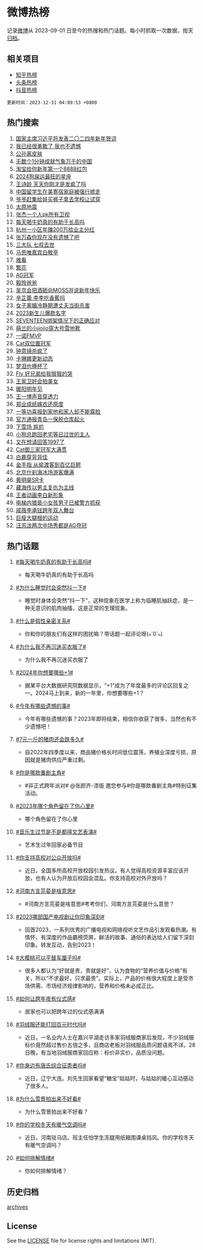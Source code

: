 # 微博热榜

记录[微博](https://www.weibo.com)从 2023-09-01 日至今的热搜和热门话题。每小时抓取一次数据，按天[归档](archives)。

## 相关项目

- [知乎热榜](https://github.com/hotarchive/zhihu)
- [头条热榜](https://github.com/hotarchive/toutiao)
- [抖音热榜](https://github.com/hotarchive/douyin)


`更新时间：2023-12-31 04:09:53 +0800`

## 热门搜索

1. [国家主席习近平将发表二〇二四年新年贺词](https://m.weibo.cn/search?containerid=100103type%3D1%26t%3D10%26q%3D%23%E5%9B%BD%E5%AE%B6%E4%B8%BB%E5%B8%AD%E4%B9%A0%E8%BF%91%E5%B9%B3%E5%B0%86%E5%8F%91%E8%A1%A8%E4%BA%8C%E3%80%87%E4%BA%8C%E5%9B%9B%E5%B9%B4%E6%96%B0%E5%B9%B4%E8%B4%BA%E8%AF%8D%23&stream_entry_id=51&isnewpage=1&extparam=seat%3D1%26c_type%3D51%26pos%3D0%26cate%3D10103%26stream_entry_id%3D51%26filter_type%3Drealtimehot%26q%3D%2523%25E5%259B%25BD%25E5%25AE%25B6%25E4%25B8%25BB%25E5%25B8%25AD%25E4%25B9%25A0%25E8%25BF%2591%25E5%25B9%25B3%25E5%25B0%2586%25E5%258F%2591%25E8%25A1%25A8%25E4%25BA%258C%25E3%2580%2587%25E4%25BA%258C%25E5%259B%259B%25E5%25B9%25B4%25E6%2596%25B0%25E5%25B9%25B4%25E8%25B4%25BA%25E8%25AF%258D%2523%26dgr%3D0%26display_time%3D1703966992%26pre_seqid%3D1703966992750016235139)
1. [我已经很勇敢了 我也不遗憾](https://m.weibo.cn/search?containerid=100103type%3D1%26t%3D10%26q%3D%E6%88%91%E5%B7%B2%E7%BB%8F%E5%BE%88%E5%8B%87%E6%95%A2%E4%BA%86+%E6%88%91%E4%B9%9F%E4%B8%8D%E9%81%97%E6%86%BE&stream_entry_id=31&isnewpage=1&extparam=seat%3D1%26q%3D%25E6%2588%2591%25E5%25B7%25B2%25E7%25BB%258F%25E5%25BE%2588%25E5%258B%2587%25E6%2595%25A2%25E4%25BA%2586%2520%25E6%2588%2591%25E4%25B9%259F%25E4%25B8%258D%25E9%2581%2597%25E6%2586%25BE%26pos%3D0%26realpos%3D1%26filter_type%3Drealtimehot%26lcate%3D5001%26flag%3D16%26stream_entry_id%3D31%26cate%3D5001%26c_type%3D31%26band_rank%3D1%26dgr%3D0%26display_time%3D1703966992%26pre_seqid%3D1703966992750016235139)
1. [公孙离皮肤](https://m.weibo.cn/search?containerid=100103type%3D1%26t%3D10%26q%3D%E5%85%AC%E5%AD%99%E7%A6%BB%E7%9A%AE%E8%82%A4&stream_entry_id=31&isnewpage=1&extparam=seat%3D1%26q%3D%25E5%2585%25AC%25E5%25AD%2599%25E7%25A6%25BB%25E7%259A%25AE%25E8%2582%25A4%26pos%3D1%26realpos%3D2%26filter_type%3Drealtimehot%26lcate%3D5001%26flag%3D16%26stream_entry_id%3D31%26cate%3D5001%26c_type%3D31%26band_rank%3D2%26dgr%3D0%26display_time%3D1703966992%26pre_seqid%3D1703966992750016235139)
1. [无数个1分钟成就气象万千的中国](https://m.weibo.cn/search?containerid=100103type%3D1%26t%3D10%26q%3D%23%E6%97%A0%E6%95%B0%E4%B8%AA1%E5%88%86%E9%92%9F%E6%88%90%E5%B0%B1%E6%B0%94%E8%B1%A1%E4%B8%87%E5%8D%83%E7%9A%84%E4%B8%AD%E5%9B%BD%23&stream_entry_id=31&isnewpage=1&extparam=seat%3D1%26q%3D%2523%25E6%2597%25A0%25E6%2595%25B0%25E4%25B8%25AA1%25E5%2588%2586%25E9%2592%259F%25E6%2588%2590%25E5%25B0%25B1%25E6%25B0%2594%25E8%25B1%25A1%25E4%25B8%2587%25E5%258D%2583%25E7%259A%2584%25E4%25B8%25AD%25E5%259B%25BD%2523%26pos%3D2%26realpos%3D3%26filter_type%3Drealtimehot%26lcate%3D5001%26flag%3D0%26stream_entry_id%3D31%26cate%3D5001%26c_type%3D31%26band_rank%3D3%26dgr%3D0%26display_time%3D1703966992%26pre_seqid%3D1703966992750016235139)
1. [淘宝给你新年第一个8888红包](https://m.weibo.cn/search?containerid=100103type%3D1%26t%3D10%26q%3D%23%E6%B7%98%E5%AE%9D%E7%BB%99%E4%BD%A0%E6%96%B0%E5%B9%B4%E7%AC%AC%E4%B8%80%E4%B8%AA8888%E7%BA%A2%E5%8C%85%23&stream_entry_id=31&isnewpage=1&extparam=seat%3D1%26adid%3D217834%26is_ad_pos%3D1%26filter_type%3Drealtimehot%26pos%3D3%26c_type%3D31%26lcate%3D5001%26topic_ad%3D1%26stream_entry_id%3D31%26cate%3D5001%26q%3D%2523%25E6%25B7%2598%25E5%25AE%259D%25E7%25BB%2599%25E4%25BD%25A0%25E6%2596%25B0%25E5%25B9%25B4%25E7%25AC%25AC%25E4%25B8%2580%25E4%25B8%25AA8888%25E7%25BA%25A2%25E5%258C%2585%2523%26band_rank%3D4%26dgr%3D0%26display_time%3D1703966992%26pre_seqid%3D1703966992750016235139)
1. [2024狗屎运最旺的星座](https://m.weibo.cn/search?containerid=100103type%3D1%26t%3D10%26q%3D%232024%E7%8B%97%E5%B1%8E%E8%BF%90%E6%9C%80%E6%97%BA%E7%9A%84%E6%98%9F%E5%BA%A7%23&stream_entry_id=31&isnewpage=1&extparam=seat%3D1%26q%3D%25232024%25E7%258B%2597%25E5%25B1%258E%25E8%25BF%2590%25E6%259C%2580%25E6%2597%25BA%25E7%259A%2584%25E6%2598%259F%25E5%25BA%25A7%2523%26pos%3D4%26realpos%3D4%26filter_type%3Drealtimehot%26lcate%3D5001%26flag%3D16%26stream_entry_id%3D31%26cate%3D5001%26c_type%3D31%26band_rank%3D4%26dgr%3D0%26display_time%3D1703966992%26pre_seqid%3D1703966992750016235139)
1. [王诗龄 天天你刚才是发疯了吗](https://m.weibo.cn/search?containerid=100103type%3D1%26t%3D10%26q%3D%E7%8E%8B%E8%AF%97%E9%BE%84+%E5%A4%A9%E5%A4%A9%E4%BD%A0%E5%88%9A%E6%89%8D%E6%98%AF%E5%8F%91%E7%96%AF%E4%BA%86%E5%90%97&stream_entry_id=31&isnewpage=1&extparam=seat%3D1%26q%3D%25E7%258E%258B%25E8%25AF%2597%25E9%25BE%2584%2520%25E5%25A4%25A9%25E5%25A4%25A9%25E4%25BD%25A0%25E5%2588%259A%25E6%2589%258D%25E6%2598%25AF%25E5%258F%2591%25E7%2596%25AF%25E4%25BA%2586%25E5%2590%2597%26pos%3D5%26realpos%3D5%26filter_type%3Drealtimehot%26lcate%3D5001%26flag%3D2%26stream_entry_id%3D31%26cate%3D5001%26c_type%3D31%26band_rank%3D5%26dgr%3D0%26display_time%3D1703966992%26pre_seqid%3D1703966992750016235139)
1. [中国留学生在美寄宿家庭被强行掳走](https://m.weibo.cn/search?containerid=100103type%3D1%26t%3D10%26q%3D%23%E4%B8%AD%E5%9B%BD%E7%95%99%E5%AD%A6%E7%94%9F%E5%9C%A8%E7%BE%8E%E5%AF%84%E5%AE%BF%E5%AE%B6%E5%BA%AD%E8%A2%AB%E5%BC%BA%E8%A1%8C%E6%8E%B3%E8%B5%B0%23&stream_entry_id=31&isnewpage=1&extparam=seat%3D1%26q%3D%2523%25E4%25B8%25AD%25E5%259B%25BD%25E7%2595%2599%25E5%25AD%25A6%25E7%2594%259F%25E5%259C%25A8%25E7%25BE%258E%25E5%25AF%2584%25E5%25AE%25BF%25E5%25AE%25B6%25E5%25BA%25AD%25E8%25A2%25AB%25E5%25BC%25BA%25E8%25A1%258C%25E6%258E%25B3%25E8%25B5%25B0%2523%26pos%3D6%26realpos%3D6%26filter_type%3Drealtimehot%26lcate%3D5001%26flag%3D2%26stream_entry_id%3D31%26cate%3D5001%26c_type%3D31%26band_rank%3D6%26dgr%3D0%26display_time%3D1703966992%26pre_seqid%3D1703966992750016235139)
1. [爷爷赶集给娃买裤子拿去学校让试穿](https://m.weibo.cn/search?containerid=100103type%3D1%26t%3D10%26q%3D%23%E7%88%B7%E7%88%B7%E8%B5%B6%E9%9B%86%E7%BB%99%E5%A8%83%E4%B9%B0%E8%A3%A4%E5%AD%90%E6%8B%BF%E5%8E%BB%E5%AD%A6%E6%A0%A1%E8%AE%A9%E8%AF%95%E7%A9%BF%23&stream_entry_id=31&isnewpage=1&extparam=seat%3D1%26q%3D%2523%25E7%2588%25B7%25E7%2588%25B7%25E8%25B5%25B6%25E9%259B%2586%25E7%25BB%2599%25E5%25A8%2583%25E4%25B9%25B0%25E8%25A3%25A4%25E5%25AD%2590%25E6%258B%25BF%25E5%258E%25BB%25E5%25AD%25A6%25E6%25A0%25A1%25E8%25AE%25A9%25E8%25AF%2595%25E7%25A9%25BF%2523%26pos%3D7%26realpos%3D7%26filter_type%3Drealtimehot%26lcate%3D5001%26flag%3D32768%26stream_entry_id%3D31%26cate%3D5001%26c_type%3D31%26band_rank%3D7%26dgr%3D0%26display_time%3D1703966992%26pre_seqid%3D1703966992750016235139)
1. [太原地震](https://m.weibo.cn/search?containerid=100103type%3D1%26t%3D10%26q%3D%E5%A4%AA%E5%8E%9F%E5%9C%B0%E9%9C%87&stream_entry_id=31&isnewpage=1&extparam=seat%3D1%26q%3D%25E5%25A4%25AA%25E5%258E%259F%25E5%259C%25B0%25E9%259C%2587%26pos%3D8%26realpos%3D8%26filter_type%3Drealtimehot%26lcate%3D5001%26flag%3D2%26stream_entry_id%3D31%26cate%3D5001%26c_type%3D31%26band_rank%3D8%26dgr%3D0%26display_time%3D1703966992%26pre_seqid%3D1703966992750016235139)
1. [张杰一个人pk所有卫视](https://m.weibo.cn/search?containerid=100103type%3D1%26t%3D10%26q%3D%23%E5%BC%A0%E6%9D%B0%E4%B8%80%E4%B8%AA%E4%BA%BApk%E6%89%80%E6%9C%89%E5%8D%AB%E8%A7%86%23&stream_entry_id=31&isnewpage=1&extparam=seat%3D1%26q%3D%2523%25E5%25BC%25A0%25E6%259D%25B0%25E4%25B8%2580%25E4%25B8%25AA%25E4%25BA%25BApk%25E6%2589%2580%25E6%259C%2589%25E5%258D%25AB%25E8%25A7%2586%2523%26pos%3D9%26realpos%3D9%26filter_type%3Drealtimehot%26lcate%3D5001%26flag%3D2%26stream_entry_id%3D31%26cate%3D5001%26c_type%3D31%26band_rank%3D9%26dgr%3D0%26display_time%3D1703966992%26pre_seqid%3D1703966992750016235139)
1. [每天喝牛奶真的有助于长高吗](https://m.weibo.cn/search?containerid=100103type%3D1%26t%3D10%26q%3D%23%E6%AF%8F%E5%A4%A9%E5%96%9D%E7%89%9B%E5%A5%B6%E7%9C%9F%E7%9A%84%E6%9C%89%E5%8A%A9%E4%BA%8E%E9%95%BF%E9%AB%98%E5%90%97%23&stream_entry_id=31&isnewpage=1&extparam=seat%3D1%26q%3D%2523%25E6%25AF%258F%25E5%25A4%25A9%25E5%2596%259D%25E7%2589%259B%25E5%25A5%25B6%25E7%259C%259F%25E7%259A%2584%25E6%259C%2589%25E5%258A%25A9%25E4%25BA%258E%25E9%2595%25BF%25E9%25AB%2598%25E5%2590%2597%2523%26pos%3D10%26realpos%3D10%26filter_type%3Drealtimehot%26lcate%3D5001%26flag%3D2%26stream_entry_id%3D31%26cate%3D5001%26c_type%3D31%26band_rank%3D10%26dgr%3D0%26display_time%3D1703966992%26pre_seqid%3D1703966992750016235139)
1. [杭州一小区年赚200万给业主分红](https://m.weibo.cn/search?containerid=100103type%3D1%26t%3D10%26q%3D%23%E6%9D%AD%E5%B7%9E%E4%B8%80%E5%B0%8F%E5%8C%BA%E5%B9%B4%E8%B5%9A200%E4%B8%87%E7%BB%99%E4%B8%9A%E4%B8%BB%E5%88%86%E7%BA%A2%23&stream_entry_id=31&isnewpage=1&extparam=seat%3D1%26q%3D%2523%25E6%259D%25AD%25E5%25B7%259E%25E4%25B8%2580%25E5%25B0%258F%25E5%258C%25BA%25E5%25B9%25B4%25E8%25B5%259A200%25E4%25B8%2587%25E7%25BB%2599%25E4%25B8%259A%25E4%25B8%25BB%25E5%2588%2586%25E7%25BA%25A2%2523%26pos%3D11%26realpos%3D11%26filter_type%3Drealtimehot%26lcate%3D5001%26flag%3D32768%26stream_entry_id%3D31%26cate%3D5001%26c_type%3D31%26band_rank%3D11%26dgr%3D0%26display_time%3D1703966992%26pre_seqid%3D1703966992750016235139)
1. [张万森你现在没有遗憾了吧](https://m.weibo.cn/search?containerid=100103type%3D1%26t%3D10%26q%3D%E5%BC%A0%E4%B8%87%E6%A3%AE%E4%BD%A0%E7%8E%B0%E5%9C%A8%E6%B2%A1%E6%9C%89%E9%81%97%E6%86%BE%E4%BA%86%E5%90%A7&stream_entry_id=31&isnewpage=1&extparam=seat%3D1%26q%3D%25E5%25BC%25A0%25E4%25B8%2587%25E6%25A3%25AE%25E4%25BD%25A0%25E7%258E%25B0%25E5%259C%25A8%25E6%25B2%25A1%25E6%259C%2589%25E9%2581%2597%25E6%2586%25BE%25E4%25BA%2586%25E5%2590%25A7%26pos%3D12%26realpos%3D12%26filter_type%3Drealtimehot%26lcate%3D5001%26flag%3D2%26stream_entry_id%3D31%26cate%3D5001%26c_type%3D31%26band_rank%3D12%26dgr%3D0%26display_time%3D1703966992%26pre_seqid%3D1703966992750016235139)
1. [三大队 七叔去世](https://m.weibo.cn/search?containerid=100103type%3D1%26t%3D10%26q%3D%E4%B8%89%E5%A4%A7%E9%98%9F+%E4%B8%83%E5%8F%94%E5%8E%BB%E4%B8%96&stream_entry_id=31&isnewpage=1&extparam=seat%3D1%26q%3D%25E4%25B8%2589%25E5%25A4%25A7%25E9%2598%259F%2520%25E4%25B8%2583%25E5%258F%2594%25E5%258E%25BB%25E4%25B8%2596%26pos%3D13%26realpos%3D13%26filter_type%3Drealtimehot%26lcate%3D5001%26flag%3D2%26stream_entry_id%3D31%26cate%3D5001%26c_type%3D31%26band_rank%3D13%26dgr%3D0%26display_time%3D1703966992%26pre_seqid%3D1703966992750016235139)
1. [马思唯嘉宾白敬亭](https://m.weibo.cn/search?containerid=100103type%3D1%26t%3D10%26q%3D%E9%A9%AC%E6%80%9D%E5%94%AF%E5%98%89%E5%AE%BE%E7%99%BD%E6%95%AC%E4%BA%AD&stream_entry_id=31&isnewpage=1&extparam=seat%3D1%26q%3D%25E9%25A9%25AC%25E6%2580%259D%25E5%2594%25AF%25E5%2598%2589%25E5%25AE%25BE%25E7%2599%25BD%25E6%2595%25AC%25E4%25BA%25AD%26pos%3D14%26realpos%3D14%26filter_type%3Drealtimehot%26lcate%3D5001%26flag%3D0%26stream_entry_id%3D31%26cate%3D5001%26c_type%3D31%26band_rank%3D14%26dgr%3D0%26display_time%3D1703966992%26pre_seqid%3D1703966992750016235139)
1. [难看](https://m.weibo.cn/search?containerid=100103type%3D1%26t%3D10%26q%3D%E9%9A%BE%E7%9C%8B&stream_entry_id=31&isnewpage=1&extparam=seat%3D1%26q%3D%25E9%259A%25BE%25E7%259C%258B%26pos%3D15%26realpos%3D15%26filter_type%3Drealtimehot%26lcate%3D5001%26flag%3D2%26stream_entry_id%3D31%26cate%3D5001%26c_type%3D31%26band_rank%3D15%26dgr%3D0%26display_time%3D1703966992%26pre_seqid%3D1703966992750016235139)
1. [繁花](https://m.weibo.cn/search?containerid=100103type%3D1%26t%3D10%26q%3D%E7%B9%81%E8%8A%B1&stream_entry_id=31&isnewpage=1&extparam=seat%3D1%26q%3D%25E7%25B9%2581%25E8%258A%25B1%26pos%3D16%26realpos%3D16%26filter_type%3Drealtimehot%26lcate%3D5001%26flag%3D0%26stream_entry_id%3D31%26cate%3D5001%26c_type%3D31%26band_rank%3D16%26dgr%3D0%26display_time%3D1703966992%26pre_seqid%3D1703966992750016235139)
1. [AG冠军](https://m.weibo.cn/search?containerid=100103type%3D1%26t%3D10%26q%3DAG%E5%86%A0%E5%86%9B&stream_entry_id=31&isnewpage=1&extparam=seat%3D1%26q%3DAG%25E5%2586%25A0%25E5%2586%259B%26pos%3D17%26realpos%3D17%26filter_type%3Drealtimehot%26lcate%3D5001%26flag%3D0%26stream_entry_id%3D31%26cate%3D5001%26c_type%3D31%26band_rank%3D17%26dgr%3D0%26display_time%3D1703966992%26pre_seqid%3D1703966992750016235139)
1. [毅玲爸爸](https://m.weibo.cn/search?containerid=100103type%3D1%26t%3D10%26q%3D%23%E6%AF%85%E7%8E%B2%E7%88%B8%E7%88%B8%23&stream_entry_id=31&isnewpage=1&extparam=seat%3D1%26q%3D%2523%25E6%25AF%2585%25E7%258E%25B2%25E7%2588%25B8%25E7%2588%25B8%2523%26pos%3D18%26realpos%3D18%26filter_type%3Drealtimehot%26lcate%3D5001%26flag%3D1%26stream_entry_id%3D31%26cate%3D5001%26c_type%3D31%26band_rank%3D18%26dgr%3D0%26display_time%3D1703966992%26pre_seqid%3D1703966992750016235139)
1. [吴京会把酒砸向MOSS并说新年快乐](https://m.weibo.cn/search?containerid=100103type%3D1%26t%3D10%26q%3D%E5%90%B4%E4%BA%AC%E4%BC%9A%E6%8A%8A%E9%85%92%E7%A0%B8%E5%90%91MOSS%E5%B9%B6%E8%AF%B4%E6%96%B0%E5%B9%B4%E5%BF%AB%E4%B9%90&stream_entry_id=31&isnewpage=1&extparam=seat%3D1%26q%3D%25E5%2590%25B4%25E4%25BA%25AC%25E4%25BC%259A%25E6%258A%258A%25E9%2585%2592%25E7%25A0%25B8%25E5%2590%2591MOSS%25E5%25B9%25B6%25E8%25AF%25B4%25E6%2596%25B0%25E5%25B9%25B4%25E5%25BF%25AB%25E4%25B9%2590%26pos%3D19%26realpos%3D19%26filter_type%3Drealtimehot%26lcate%3D5001%26flag%3D2%26stream_entry_id%3D31%26cate%3D5001%26c_type%3D31%26band_rank%3D19%26dgr%3D0%26display_time%3D1703966992%26pre_seqid%3D1703966992750016235139)
1. [辛芷蕾 李李吃香蕉吗](https://m.weibo.cn/search?containerid=100103type%3D1%26t%3D10%26q%3D%E8%BE%9B%E8%8A%B7%E8%95%BE+%E6%9D%8E%E6%9D%8E%E5%90%83%E9%A6%99%E8%95%89%E5%90%97&stream_entry_id=31&isnewpage=1&extparam=seat%3D1%26q%3D%25E8%25BE%259B%25E8%258A%25B7%25E8%2595%25BE%2520%25E6%259D%258E%25E6%259D%258E%25E5%2590%2583%25E9%25A6%2599%25E8%2595%2589%25E5%2590%2597%26pos%3D20%26realpos%3D20%26filter_type%3Drealtimehot%26lcate%3D5001%26flag%3D2%26stream_entry_id%3D31%26cate%3D5001%26c_type%3D31%26band_rank%3D20%26dgr%3D0%26display_time%3D1703966992%26pre_seqid%3D1703966992750016235139)
1. [女子离婚冷静期遭丈夫当街杀害](https://m.weibo.cn/search?containerid=100103type%3D1%26t%3D10%26q%3D%23%E5%A5%B3%E5%AD%90%E7%A6%BB%E5%A9%9A%E5%86%B7%E9%9D%99%E6%9C%9F%E9%81%AD%E4%B8%88%E5%A4%AB%E5%BD%93%E8%A1%97%E6%9D%80%E5%AE%B3%23&stream_entry_id=31&isnewpage=1&extparam=seat%3D1%26q%3D%2523%25E5%25A5%25B3%25E5%25AD%2590%25E7%25A6%25BB%25E5%25A9%259A%25E5%2586%25B7%25E9%259D%2599%25E6%259C%259F%25E9%2581%25AD%25E4%25B8%2588%25E5%25A4%25AB%25E5%25BD%2593%25E8%25A1%2597%25E6%259D%2580%25E5%25AE%25B3%2523%26pos%3D21%26realpos%3D21%26filter_type%3Drealtimehot%26lcate%3D5001%26flag%3D0%26stream_entry_id%3D31%26cate%3D5001%26c_type%3D31%26band_rank%3D21%26dgr%3D0%26display_time%3D1703966992%26pre_seqid%3D1703966992750016235139)
1. [2023新生儿爆款名字](https://m.weibo.cn/search?containerid=100103type%3D1%26t%3D10%26q%3D%232023%E6%96%B0%E7%94%9F%E5%84%BF%E7%88%86%E6%AC%BE%E5%90%8D%E5%AD%97%23&stream_entry_id=31&isnewpage=1&extparam=seat%3D1%26q%3D%25232023%25E6%2596%25B0%25E7%2594%259F%25E5%2584%25BF%25E7%2588%2586%25E6%25AC%25BE%25E5%2590%258D%25E5%25AD%2597%2523%26pos%3D22%26realpos%3D22%26filter_type%3Drealtimehot%26lcate%3D5001%26flag%3D0%26stream_entry_id%3D31%26cate%3D5001%26c_type%3D31%26band_rank%3D22%26dgr%3D0%26display_time%3D1703966992%26pre_seqid%3D1703966992750016235139)
1. [SEVENTEEN绑架情况下的正确应对](https://m.weibo.cn/search?containerid=100103type%3D1%26t%3D10%26q%3DSEVENTEEN%E7%BB%91%E6%9E%B6%E6%83%85%E5%86%B5%E4%B8%8B%E7%9A%84%E6%AD%A3%E7%A1%AE%E5%BA%94%E5%AF%B9&stream_entry_id=31&isnewpage=1&extparam=seat%3D1%26q%3DSEVENTEEN%25E7%25BB%2591%25E6%259E%25B6%25E6%2583%2585%25E5%2586%25B5%25E4%25B8%258B%25E7%259A%2584%25E6%25AD%25A3%25E7%25A1%25AE%25E5%25BA%2594%25E5%25AF%25B9%26pos%3D23%26realpos%3D23%26filter_type%3Drealtimehot%26lcate%3D5001%26flag%3D1%26stream_entry_id%3D31%26cate%3D5001%26c_type%3D31%26band_rank%3D23%26dgr%3D0%26display_time%3D1703966992%26pre_seqid%3D1703966992750016235139)
1. [萌兰的小jiojio穿大号雪地靴](https://m.weibo.cn/search?containerid=100103type%3D1%26t%3D10%26q%3D%23%E8%90%8C%E5%85%B0%E7%9A%84%E5%B0%8Fjiojio%E7%A9%BF%E5%A4%A7%E5%8F%B7%E9%9B%AA%E5%9C%B0%E9%9D%B4%23&stream_entry_id=31&isnewpage=1&extparam=seat%3D1%26q%3D%2523%25E8%2590%258C%25E5%2585%25B0%25E7%259A%2584%25E5%25B0%258Fjiojio%25E7%25A9%25BF%25E5%25A4%25A7%25E5%258F%25B7%25E9%259B%25AA%25E5%259C%25B0%25E9%259D%25B4%2523%26pos%3D24%26realpos%3D24%26filter_type%3Drealtimehot%26lcate%3D5001%26flag%3D32768%26stream_entry_id%3D31%26cate%3D5001%26c_type%3D31%26band_rank%3D24%26dgr%3D0%26display_time%3D1703966992%26pre_seqid%3D1703966992750016235139)
1. [一诺FMVP](https://m.weibo.cn/search?containerid=100103type%3D1%26t%3D10%26q%3D%E4%B8%80%E8%AF%BAFMVP&stream_entry_id=31&isnewpage=1&extparam=seat%3D1%26q%3D%25E4%25B8%2580%25E8%25AF%25BAFMVP%26pos%3D25%26realpos%3D25%26filter_type%3Drealtimehot%26lcate%3D5001%26flag%3D0%26stream_entry_id%3D31%26cate%3D5001%26c_type%3D31%26band_rank%3D25%26dgr%3D0%26display_time%3D1703966992%26pre_seqid%3D1703966992750016235139)
1. [Cat双位置冠军](https://m.weibo.cn/search?containerid=100103type%3D1%26t%3D10%26q%3D%23Cat%E5%8F%8C%E4%BD%8D%E7%BD%AE%E5%86%A0%E5%86%9B%23&stream_entry_id=31&isnewpage=1&extparam=seat%3D1%26q%3D%2523Cat%25E5%258F%258C%25E4%25BD%258D%25E7%25BD%25AE%25E5%2586%25A0%25E5%2586%259B%2523%26pos%3D26%26realpos%3D26%26filter_type%3Drealtimehot%26lcate%3D5001%26flag%3D0%26stream_entry_id%3D31%26cate%3D5001%26c_type%3D31%26band_rank%3D26%26dgr%3D0%26display_time%3D1703966992%26pre_seqid%3D1703966992750016235139)
1. [钟意镜杀疯了](https://m.weibo.cn/search?containerid=100103type%3D1%26t%3D10%26q%3D%23%E9%92%9F%E6%84%8F%E9%95%9C%E6%9D%80%E7%96%AF%E4%BA%86%23&stream_entry_id=31&isnewpage=1&extparam=seat%3D1%26q%3D%2523%25E9%2592%259F%25E6%2584%258F%25E9%2595%259C%25E6%259D%2580%25E7%2596%25AF%25E4%25BA%2586%2523%26pos%3D27%26realpos%3D27%26filter_type%3Drealtimehot%26lcate%3D5001%26flag%3D0%26stream_entry_id%3D31%26cate%3D5001%26c_type%3D31%26band_rank%3D27%26dgr%3D0%26display_time%3D1703966992%26pre_seqid%3D1703966992750016235139)
1. [卡琳娜更新动态](https://m.weibo.cn/search?containerid=100103type%3D1%26t%3D10%26q%3D%23%E5%8D%A1%E7%90%B3%E5%A8%9C%E6%9B%B4%E6%96%B0%E5%8A%A8%E6%80%81%23&stream_entry_id=31&isnewpage=1&extparam=seat%3D1%26q%3D%2523%25E5%258D%25A1%25E7%2590%25B3%25E5%25A8%259C%25E6%259B%25B4%25E6%2596%25B0%25E5%258A%25A8%25E6%2580%2581%2523%26pos%3D28%26realpos%3D28%26filter_type%3Drealtimehot%26lcate%3D5001%26flag%3D0%26stream_entry_id%3D31%26cate%3D5001%26c_type%3D31%26band_rank%3D28%26dgr%3D0%26display_time%3D1703966992%26pre_seqid%3D1703966992750016235139)
1. [梦泪也捧杯了](https://m.weibo.cn/search?containerid=100103type%3D1%26t%3D10%26q%3D%23%E6%A2%A6%E6%B3%AA%E4%B9%9F%E6%8D%A7%E6%9D%AF%E4%BA%86%23&stream_entry_id=31&isnewpage=1&extparam=seat%3D1%26q%3D%2523%25E6%25A2%25A6%25E6%25B3%25AA%25E4%25B9%259F%25E6%258D%25A7%25E6%259D%25AF%25E4%25BA%2586%2523%26pos%3D29%26realpos%3D29%26filter_type%3Drealtimehot%26lcate%3D5001%26flag%3D0%26stream_entry_id%3D31%26cate%3D5001%26c_type%3D31%26band_rank%3D29%26dgr%3D0%26display_time%3D1703966992%26pre_seqid%3D1703966992750016235139)
1. [Fly 好兄弟给我狠狠的哭](https://m.weibo.cn/search?containerid=100103type%3D1%26t%3D10%26q%3DFly+%E5%A5%BD%E5%85%84%E5%BC%9F%E7%BB%99%E6%88%91%E7%8B%A0%E7%8B%A0%E7%9A%84%E5%93%AD&stream_entry_id=31&isnewpage=1&extparam=seat%3D1%26q%3DFly%2520%25E5%25A5%25BD%25E5%2585%2584%25E5%25BC%259F%25E7%25BB%2599%25E6%2588%2591%25E7%258B%25A0%25E7%258B%25A0%25E7%259A%2584%25E5%2593%25AD%26pos%3D30%26realpos%3D30%26filter_type%3Drealtimehot%26lcate%3D5001%26flag%3D0%26stream_entry_id%3D31%26cate%3D5001%26c_type%3D31%26band_rank%3D30%26dgr%3D0%26display_time%3D1703966992%26pre_seqid%3D1703966992750016235139)
1. [王家卫好会拍美女](https://m.weibo.cn/search?containerid=100103type%3D1%26t%3D10%26q%3D%E7%8E%8B%E5%AE%B6%E5%8D%AB%E5%A5%BD%E4%BC%9A%E6%8B%8D%E7%BE%8E%E5%A5%B3&stream_entry_id=31&isnewpage=1&extparam=seat%3D1%26q%3D%25E7%258E%258B%25E5%25AE%25B6%25E5%258D%25AB%25E5%25A5%25BD%25E4%25BC%259A%25E6%258B%258D%25E7%25BE%258E%25E5%25A5%25B3%26pos%3D31%26realpos%3D31%26filter_type%3Drealtimehot%26lcate%3D5001%26flag%3D1%26stream_entry_id%3D31%26cate%3D5001%26c_type%3D31%26band_rank%3D31%26dgr%3D0%26display_time%3D1703966992%26pre_seqid%3D1703966992750016235139)
1. [暖阳明年见](https://m.weibo.cn/search?containerid=100103type%3D1%26t%3D10%26q%3D%E6%9A%96%E9%98%B3%E6%98%8E%E5%B9%B4%E8%A7%81&stream_entry_id=31&isnewpage=1&extparam=seat%3D1%26q%3D%25E6%259A%2596%25E9%2598%25B3%25E6%2598%258E%25E5%25B9%25B4%25E8%25A7%2581%26pos%3D32%26realpos%3D32%26filter_type%3Drealtimehot%26lcate%3D5001%26flag%3D0%26stream_entry_id%3D31%26cate%3D5001%26c_type%3D31%26band_rank%3D32%26dgr%3D0%26display_time%3D1703966992%26pre_seqid%3D1703966992750016235139)
1. [王一博声音穿透力](https://m.weibo.cn/search?containerid=100103type%3D1%26t%3D10%26q%3D%23%E7%8E%8B%E4%B8%80%E5%8D%9A%E5%A3%B0%E9%9F%B3%E7%A9%BF%E9%80%8F%E5%8A%9B%23&stream_entry_id=31&isnewpage=1&extparam=seat%3D1%26q%3D%2523%25E7%258E%258B%25E4%25B8%2580%25E5%258D%259A%25E5%25A3%25B0%25E9%259F%25B3%25E7%25A9%25BF%25E9%2580%258F%25E5%258A%259B%2523%26pos%3D33%26realpos%3D33%26filter_type%3Drealtimehot%26lcate%3D5001%26flag%3D0%26stream_entry_id%3D31%26cate%3D5001%26c_type%3D31%26band_rank%3D33%26dgr%3D0%26display_time%3D1703966992%26pre_seqid%3D1703966992750016235139)
1. [郑业成纸嫁衣还原度](https://m.weibo.cn/search?containerid=100103type%3D1%26t%3D10%26q%3D%23%E9%83%91%E4%B8%9A%E6%88%90%E7%BA%B8%E5%AB%81%E8%A1%A3%E8%BF%98%E5%8E%9F%E5%BA%A6%23&stream_entry_id=31&isnewpage=1&extparam=seat%3D1%26q%3D%2523%25E9%2583%2591%25E4%25B8%259A%25E6%2588%2590%25E7%25BA%25B8%25E5%25AB%2581%25E8%25A1%25A3%25E8%25BF%2598%25E5%258E%259F%25E5%25BA%25A6%2523%26pos%3D34%26realpos%3D34%26filter_type%3Drealtimehot%26lcate%3D5001%26flag%3D0%26stream_entry_id%3D31%26cate%3D5001%26c_type%3D31%26band_rank%3D34%26dgr%3D0%26display_time%3D1703966992%26pre_seqid%3D1703966992750016235139)
1. [一等功喜报到家他和家人却不能露脸](https://m.weibo.cn/search?containerid=100103type%3D1%26t%3D10%26q%3D%23%E4%B8%80%E7%AD%89%E5%8A%9F%E5%96%9C%E6%8A%A5%E5%88%B0%E5%AE%B6%E4%BB%96%E5%92%8C%E5%AE%B6%E4%BA%BA%E5%8D%B4%E4%B8%8D%E8%83%BD%E9%9C%B2%E8%84%B8%23&stream_entry_id=31&isnewpage=1&extparam=seat%3D1%26q%3D%2523%25E4%25B8%2580%25E7%25AD%2589%25E5%258A%259F%25E5%2596%259C%25E6%258A%25A5%25E5%2588%25B0%25E5%25AE%25B6%25E4%25BB%2596%25E5%2592%258C%25E5%25AE%25B6%25E4%25BA%25BA%25E5%258D%25B4%25E4%25B8%258D%25E8%2583%25BD%25E9%259C%25B2%25E8%2584%25B8%2523%26pos%3D35%26realpos%3D35%26filter_type%3Drealtimehot%26lcate%3D5001%26flag%3D32768%26stream_entry_id%3D31%26cate%3D5001%26c_type%3D31%26band_rank%3D35%26dgr%3D0%26display_time%3D1703966992%26pre_seqid%3D1703966992750016235139)
1. [官方通报青岛一保税仓库起火](https://m.weibo.cn/search?containerid=100103type%3D1%26t%3D10%26q%3D%23%E5%AE%98%E6%96%B9%E9%80%9A%E6%8A%A5%E9%9D%92%E5%B2%9B%E4%B8%80%E4%BF%9D%E7%A8%8E%E4%BB%93%E5%BA%93%E8%B5%B7%E7%81%AB%23&stream_entry_id=31&isnewpage=1&extparam=seat%3D1%26q%3D%2523%25E5%25AE%2598%25E6%2596%25B9%25E9%2580%259A%25E6%258A%25A5%25E9%259D%2592%25E5%25B2%259B%25E4%25B8%2580%25E4%25BF%259D%25E7%25A8%258E%25E4%25BB%2593%25E5%25BA%2593%25E8%25B5%25B7%25E7%2581%25AB%2523%26pos%3D36%26realpos%3D36%26filter_type%3Drealtimehot%26lcate%3D5001%26flag%3D0%26stream_entry_id%3D31%26cate%3D5001%26c_type%3D31%26band_rank%3D36%26dgr%3D0%26display_time%3D1703966992%26pre_seqid%3D1703966992750016235139)
1. [下雪场 尴尬](https://m.weibo.cn/search?containerid=100103type%3D1%26t%3D10%26q%3D%E4%B8%8B%E9%9B%AA%E5%9C%BA+%E5%B0%B4%E5%B0%AC&stream_entry_id=31&isnewpage=1&extparam=seat%3D1%26q%3D%25E4%25B8%258B%25E9%259B%25AA%25E5%259C%25BA%2520%25E5%25B0%25B4%25E5%25B0%25AC%26pos%3D37%26realpos%3D37%26filter_type%3Drealtimehot%26lcate%3D5001%26flag%3D0%26stream_entry_id%3D31%26cate%3D5001%26c_type%3D31%26band_rank%3D37%26dgr%3D0%26display_time%3D1703966992%26pre_seqid%3D1703966992750016235139)
1. [小狗总跑回老宅等已过世的主人](https://m.weibo.cn/search?containerid=100103type%3D1%26t%3D10%26q%3D%23%E5%B0%8F%E7%8B%97%E6%80%BB%E8%B7%91%E5%9B%9E%E8%80%81%E5%AE%85%E7%AD%89%E5%B7%B2%E8%BF%87%E4%B8%96%E7%9A%84%E4%B8%BB%E4%BA%BA%23&stream_entry_id=31&isnewpage=1&extparam=seat%3D1%26q%3D%2523%25E5%25B0%258F%25E7%258B%2597%25E6%2580%25BB%25E8%25B7%2591%25E5%259B%259E%25E8%2580%2581%25E5%25AE%2585%25E7%25AD%2589%25E5%25B7%25B2%25E8%25BF%2587%25E4%25B8%2596%25E7%259A%2584%25E4%25B8%25BB%25E4%25BA%25BA%2523%26pos%3D38%26realpos%3D38%26filter_type%3Drealtimehot%26lcate%3D5001%26flag%3D32768%26stream_entry_id%3D31%26cate%3D5001%26c_type%3D31%26band_rank%3D38%26dgr%3D0%26display_time%3D1703966992%26pre_seqid%3D1703966992750016235139)
1. [又在想请回答1997了](https://m.weibo.cn/search?containerid=100103type%3D1%26t%3D10%26q%3D%23%E5%8F%88%E5%9C%A8%E6%83%B3%E8%AF%B7%E5%9B%9E%E7%AD%941997%E4%BA%86%23&stream_entry_id=31&isnewpage=1&extparam=seat%3D1%26q%3D%2523%25E5%258F%2588%25E5%259C%25A8%25E6%2583%25B3%25E8%25AF%25B7%25E5%259B%259E%25E7%25AD%25941997%25E4%25BA%2586%2523%26pos%3D39%26realpos%3D39%26filter_type%3Drealtimehot%26lcate%3D5001%26flag%3D0%26stream_entry_id%3D31%26cate%3D5001%26c_type%3D31%26band_rank%3D39%26dgr%3D0%26display_time%3D1703966992%26pre_seqid%3D1703966992750016235139)
1. [Cat御三家冠军大满贯](https://m.weibo.cn/search?containerid=100103type%3D1%26t%3D10%26q%3D%23Cat%E5%BE%A1%E4%B8%89%E5%AE%B6%E5%86%A0%E5%86%9B%E5%A4%A7%E6%BB%A1%E8%B4%AF%23&stream_entry_id=31&isnewpage=1&extparam=seat%3D1%26q%3D%2523Cat%25E5%25BE%25A1%25E4%25B8%2589%25E5%25AE%25B6%25E5%2586%25A0%25E5%2586%259B%25E5%25A4%25A7%25E6%25BB%25A1%25E8%25B4%25AF%2523%26pos%3D40%26realpos%3D40%26filter_type%3Drealtimehot%26lcate%3D5001%26flag%3D0%26stream_entry_id%3D31%26cate%3D5001%26c_type%3D31%26band_rank%3D40%26dgr%3D0%26display_time%3D1703966992%26pre_seqid%3D1703966992750016235139)
1. [白鹿穿背背佳](https://m.weibo.cn/search?containerid=100103type%3D1%26t%3D10%26q%3D%23%E7%99%BD%E9%B9%BF%E7%A9%BF%E8%83%8C%E8%83%8C%E4%BD%B3%23&stream_entry_id=31&isnewpage=1&extparam=seat%3D1%26q%3D%2523%25E7%2599%25BD%25E9%25B9%25BF%25E7%25A9%25BF%25E8%2583%258C%25E8%2583%258C%25E4%25BD%25B3%2523%26pos%3D41%26realpos%3D41%26filter_type%3Drealtimehot%26lcate%3D5001%26flag%3D0%26stream_entry_id%3D31%26cate%3D5001%26c_type%3D31%26band_rank%3D41%26dgr%3D0%26display_time%3D1703966992%26pre_seqid%3D1703966992750016235139)
1. [金手指 从偷渡客到百亿巨鳄](https://m.weibo.cn/search?containerid=100103type%3D1%26t%3D10%26q%3D%E9%87%91%E6%89%8B%E6%8C%87+%E4%BB%8E%E5%81%B7%E6%B8%A1%E5%AE%A2%E5%88%B0%E7%99%BE%E4%BA%BF%E5%B7%A8%E9%B3%84&stream_entry_id=31&isnewpage=1&extparam=seat%3D1%26q%3D%25E9%2587%2591%25E6%2589%258B%25E6%258C%2587%2520%25E4%25BB%258E%25E5%2581%25B7%25E6%25B8%25A1%25E5%25AE%25A2%25E5%2588%25B0%25E7%2599%25BE%25E4%25BA%25BF%25E5%25B7%25A8%25E9%25B3%2584%26pos%3D42%26realpos%3D42%26filter_type%3Drealtimehot%26lcate%3D5001%26flag%3D0%26stream_entry_id%3D31%26cate%3D5001%26c_type%3D31%26band_rank%3D42%26dgr%3D0%26display_time%3D1703966992%26pre_seqid%3D1703966992750016235139)
1. [北京什刹海冰场游客爆满](https://m.weibo.cn/search?containerid=100103type%3D1%26t%3D10%26q%3D%23%E5%8C%97%E4%BA%AC%E4%BB%80%E5%88%B9%E6%B5%B7%E5%86%B0%E5%9C%BA%E6%B8%B8%E5%AE%A2%E7%88%86%E6%BB%A1%23&stream_entry_id=31&isnewpage=1&extparam=seat%3D1%26q%3D%2523%25E5%258C%2597%25E4%25BA%25AC%25E4%25BB%2580%25E5%2588%25B9%25E6%25B5%25B7%25E5%2586%25B0%25E5%259C%25BA%25E6%25B8%25B8%25E5%25AE%25A2%25E7%2588%2586%25E6%25BB%25A1%2523%26pos%3D43%26realpos%3D43%26filter_type%3Drealtimehot%26lcate%3D5001%26flag%3D32768%26stream_entry_id%3D31%26cate%3D5001%26c_type%3D31%26band_rank%3D43%26dgr%3D0%26display_time%3D1703966992%26pre_seqid%3D1703966992750016235139)
1. [黄明昊SR卡](https://m.weibo.cn/search?containerid=100103type%3D1%26t%3D10%26q%3D%E9%BB%84%E6%98%8E%E6%98%8ASR%E5%8D%A1&stream_entry_id=31&isnewpage=1&extparam=seat%3D1%26q%3D%25E9%25BB%2584%25E6%2598%258E%25E6%2598%258ASR%25E5%258D%25A1%26pos%3D44%26realpos%3D44%26filter_type%3Drealtimehot%26lcate%3D5001%26flag%3D0%26stream_entry_id%3D31%26cate%3D5001%26c_type%3D31%26band_rank%3D44%26dgr%3D0%26display_time%3D1703966992%26pre_seqid%3D1703966992750016235139)
1. [藏海传以男主复仇为主线](https://m.weibo.cn/search?containerid=100103type%3D1%26t%3D10%26q%3D%E8%97%8F%E6%B5%B7%E4%BC%A0%E4%BB%A5%E7%94%B7%E4%B8%BB%E5%A4%8D%E4%BB%87%E4%B8%BA%E4%B8%BB%E7%BA%BF&stream_entry_id=31&isnewpage=1&extparam=seat%3D1%26q%3D%25E8%2597%258F%25E6%25B5%25B7%25E4%25BC%25A0%25E4%25BB%25A5%25E7%2594%25B7%25E4%25B8%25BB%25E5%25A4%258D%25E4%25BB%2587%25E4%25B8%25BA%25E4%25B8%25BB%25E7%25BA%25BF%26pos%3D45%26realpos%3D45%26filter_type%3Drealtimehot%26lcate%3D5001%26flag%3D0%26stream_entry_id%3D31%26cate%3D5001%26c_type%3D31%26band_rank%3D45%26dgr%3D0%26display_time%3D1703966992%26pre_seqid%3D1703966992750016235139)
1. [王者动画李白新形象](https://m.weibo.cn/search?containerid=100103type%3D1%26t%3D10%26q%3D%23%E7%8E%8B%E8%80%85%E5%8A%A8%E7%94%BB%E6%9D%8E%E7%99%BD%E6%96%B0%E5%BD%A2%E8%B1%A1%23&stream_entry_id=31&isnewpage=1&extparam=seat%3D1%26q%3D%2523%25E7%258E%258B%25E8%2580%2585%25E5%258A%25A8%25E7%2594%25BB%25E6%259D%258E%25E7%2599%25BD%25E6%2596%25B0%25E5%25BD%25A2%25E8%25B1%25A1%2523%26pos%3D46%26realpos%3D46%26filter_type%3Drealtimehot%26lcate%3D5001%26flag%3D0%26stream_entry_id%3D31%26cate%3D5001%26c_type%3D31%26band_rank%3D46%26dgr%3D0%26display_time%3D1703966992%26pre_seqid%3D1703966992750016235139)
1. [电梯内猥亵小女孩男子已被警方抓获](https://m.weibo.cn/search?containerid=100103type%3D1%26t%3D10%26q%3D%23%E7%94%B5%E6%A2%AF%E5%86%85%E7%8C%A5%E4%BA%B5%E5%B0%8F%E5%A5%B3%E5%AD%A9%E7%94%B7%E5%AD%90%E5%B7%B2%E8%A2%AB%E8%AD%A6%E6%96%B9%E6%8A%93%E8%8E%B7%23&stream_entry_id=31&isnewpage=1&extparam=seat%3D1%26q%3D%2523%25E7%2594%25B5%25E6%25A2%25AF%25E5%2586%2585%25E7%258C%25A5%25E4%25BA%25B5%25E5%25B0%258F%25E5%25A5%25B3%25E5%25AD%25A9%25E7%2594%25B7%25E5%25AD%2590%25E5%25B7%25B2%25E8%25A2%25AB%25E8%25AD%25A6%25E6%2596%25B9%25E6%258A%2593%25E8%258E%25B7%2523%26pos%3D47%26realpos%3D47%26filter_type%3Drealtimehot%26lcate%3D5001%26flag%3D0%26stream_entry_id%3D31%26cate%3D5001%26c_type%3D31%26band_rank%3D47%26dgr%3D0%26display_time%3D1703966992%26pre_seqid%3D1703966992750016235139)
1. [戚薇李承铉跨年双人舞台](https://m.weibo.cn/search?containerid=100103type%3D1%26t%3D10%26q%3D%E6%88%9A%E8%96%87%E6%9D%8E%E6%89%BF%E9%93%89%E8%B7%A8%E5%B9%B4%E5%8F%8C%E4%BA%BA%E8%88%9E%E5%8F%B0&stream_entry_id=31&isnewpage=1&extparam=seat%3D1%26q%3D%25E6%2588%259A%25E8%2596%2587%25E6%259D%258E%25E6%2589%25BF%25E9%2593%2589%25E8%25B7%25A8%25E5%25B9%25B4%25E5%258F%258C%25E4%25BA%25BA%25E8%2588%259E%25E5%258F%25B0%26pos%3D48%26realpos%3D48%26filter_type%3Drealtimehot%26lcate%3D5001%26flag%3D0%26stream_entry_id%3D31%26cate%3D5001%26c_type%3D31%26band_rank%3D48%26dgr%3D0%26display_time%3D1703966992%26pre_seqid%3D1703966992750016235139)
1. [巨瘦大腿根的运动](https://m.weibo.cn/search?containerid=100103type%3D1%26t%3D10%26q%3D%E5%B7%A8%E7%98%A6%E5%A4%A7%E8%85%BF%E6%A0%B9%E7%9A%84%E8%BF%90%E5%8A%A8&stream_entry_id=31&isnewpage=1&extparam=seat%3D1%26q%3D%25E5%25B7%25A8%25E7%2598%25A6%25E5%25A4%25A7%25E8%2585%25BF%25E6%25A0%25B9%25E7%259A%2584%25E8%25BF%2590%25E5%258A%25A8%26pos%3D49%26realpos%3D49%26filter_type%3Drealtimehot%26lcate%3D5001%26flag%3D0%26stream_entry_id%3D31%26cate%3D5001%26c_type%3D31%26band_rank%3D49%26dgr%3D0%26display_time%3D1703966992%26pre_seqid%3D1703966992750016235139)
1. [汪苏泷两次中场秀都是AG夺冠](https://m.weibo.cn/search?containerid=100103type%3D1%26t%3D10%26q%3D%23%E6%B1%AA%E8%8B%8F%E6%B3%B7%E4%B8%A4%E6%AC%A1%E4%B8%AD%E5%9C%BA%E7%A7%80%E9%83%BD%E6%98%AFAG%E5%A4%BA%E5%86%A0%23&stream_entry_id=31&isnewpage=1&extparam=seat%3D1%26q%3D%2523%25E6%25B1%25AA%25E8%258B%258F%25E6%25B3%25B7%25E4%25B8%25A4%25E6%25AC%25A1%25E4%25B8%25AD%25E5%259C%25BA%25E7%25A7%2580%25E9%2583%25BD%25E6%2598%25AFAG%25E5%25A4%25BA%25E5%2586%25A0%2523%26pos%3D50%26realpos%3D50%26filter_type%3Drealtimehot%26lcate%3D5001%26flag%3D1%26stream_entry_id%3D31%26cate%3D5001%26c_type%3D31%26band_rank%3D50%26dgr%3D0%26display_time%3D1703966992%26pre_seqid%3D1703966992750016235139)

## 热门话题

1. [#每天喝牛奶真的有助于长高吗#](https://m.weibo.cn/search?containerid=231522type%3D1%26t%3D10%26q%3D%23%E6%AF%8F%E5%A4%A9%E5%96%9D%E7%89%9B%E5%A5%B6%E7%9C%9F%E7%9A%84%E6%9C%89%E5%8A%A9%E4%BA%8E%E9%95%BF%E9%AB%98%E5%90%97%23&stream_entry_id=128&isnewpage=1&extparam=seat%3D1%26lcate%3D5004%26dgr%3D0%26pos%3D1-0-0%26c_type%3D128%26unitid%3D1703931706187%26cate%3D5004%26display_time%3D1703966993%26pre_seqid%3D170396699381502672827)
    - 每天喝牛奶真的有助于长高吗

1. [#为什么睡觉时会突然抖一下#](https://m.weibo.cn/search?containerid=231522type%3D1%26t%3D10%26q%3D%23%E4%B8%BA%E4%BB%80%E4%B9%88%E7%9D%A1%E8%A7%89%E6%97%B6%E4%BC%9A%E7%AA%81%E7%84%B6%E6%8A%96%E4%B8%80%E4%B8%8B%23&stream_entry_id=128&isnewpage=1&extparam=seat%3D1%26lcate%3D5004%26dgr%3D0%26pos%3D1-0-1%26c_type%3D128%26unitid%3D1703933238226%26cate%3D5004%26display_time%3D1703966993%26pre_seqid%3D170396699381502672827)
    - 睡觉时身体会突然“抖一下”，这种现象在医学上称为临睡肌抽跃症，是一种无意识的肌肉抽搐，这是正常的生理现象。

1. [#什么是假性亲密关系#](https://m.weibo.cn/search?containerid=231522type%3D1%26t%3D10%26q%3D%23%E4%BB%80%E4%B9%88%E6%98%AF%E5%81%87%E6%80%A7%E4%BA%B2%E5%AF%86%E5%85%B3%E7%B3%BB%23&stream_entry_id=128&isnewpage=1&extparam=seat%3D1%26lcate%3D5004%26dgr%3D0%26pos%3D1-0-2%26c_type%3D128%26unitid%3D1703865132392%26cate%3D5004%26display_time%3D1703966993%26pre_seqid%3D170396699381502672827)
    - 你和你的朋友们有这样的困扰嘛？带话题一起评论呀(๑´0`๑)

1. [#为什么我不再沉迷买衣服了#](https://m.weibo.cn/search?containerid=231522type%3D1%26t%3D10%26q%3D%23%E4%B8%BA%E4%BB%80%E4%B9%88%E6%88%91%E4%B8%8D%E5%86%8D%E6%B2%89%E8%BF%B7%E4%B9%B0%E8%A1%A3%E6%9C%8D%E4%BA%86%23&stream_entry_id=128&isnewpage=1&extparam=seat%3D1%26lcate%3D5004%26dgr%3D0%26pos%3D1-0-3%26c_type%3D128%26unitid%3D1703924824964%26cate%3D5004%26display_time%3D1703966993%26pre_seqid%3D170396699381502672827)
    - 为什么我不再沉迷买衣服了

1. [#2024年你想要哪些+1#](https://m.weibo.cn/search?containerid=231522type%3D1%26t%3D10%26q%3D%232024%E5%B9%B4%E4%BD%A0%E6%83%B3%E8%A6%81%E5%93%AA%E4%BA%9B%2B1%23&stream_entry_id=128&isnewpage=1&extparam=seat%3D1%26lcate%3D5004%26dgr%3D0%26pos%3D1-0-4%26c_type%3D128%26unitid%3D1703839621831%26cate%3D5004%26display_time%3D1703966993%26pre_seqid%3D170396699381502672827)
    - 据某平台大数据研究院数据显示，“+1”成为了年度最多的评论区回复之一。2024马上到来，新的一年里，你想要哪些+1？

1. [#今年有哪些遗憾的事#](https://m.weibo.cn/search?containerid=231522type%3D1%26t%3D10%26q%3D%23%E4%BB%8A%E5%B9%B4%E6%9C%89%E5%93%AA%E4%BA%9B%E9%81%97%E6%86%BE%E7%9A%84%E4%BA%8B%23&stream_entry_id=128&isnewpage=1&extparam=seat%3D1%26lcate%3D5004%26dgr%3D0%26pos%3D1-0-5%26c_type%3D128%26unitid%3D1703933520796%26cate%3D5004%26display_time%3D1703966993%26pre_seqid%3D170396699381502672827)
    - 今年有哪些遗憾的事？2023年即将结束，相信你收获了很多，当然也有不少遗憾吧！

1. [#7元一斤的猪肉还会跌多久#](https://m.weibo.cn/search?containerid=231522type%3D1%26t%3D10%26q%3D%237%E5%85%83%E4%B8%80%E6%96%A4%E7%9A%84%E7%8C%AA%E8%82%89%E8%BF%98%E4%BC%9A%E8%B7%8C%E5%A4%9A%E4%B9%85%23&stream_entry_id=128&isnewpage=1&extparam=seat%3D1%26lcate%3D5004%26dgr%3D0%26pos%3D1-0-6%26c_type%3D128%26unitid%3D1703903813159%26cate%3D5004%26display_time%3D1703966993%26pre_seqid%3D170396699381502672827)
    - 自2022年四季度以来，商品猪价格长时间低位震荡，养殖业深度亏损，原因就是猪肉供应严重过剩。

1. [#你是哪款番剧主角#](https://m.weibo.cn/search?containerid=231522type%3D1%26t%3D10%26q%3D%23%E4%BD%A0%E6%98%AF%E5%93%AA%E6%AC%BE%E7%95%AA%E5%89%A7%E4%B8%BB%E8%A7%92%23&stream_entry_id=128&isnewpage=1&extparam=seat%3D1%26lcate%3D5004%26dgr%3D0%26pos%3D1-0-7%26c_type%3D128%26unitid%3D1703915516998%26cate%3D5004%26display_time%3D1703966993%26pre_seqid%3D170396699381502672827)
    - #非正式跨年派对# @张颜齐-漆版 邀您参与#你是哪款番剧主角#特别征集活动。

1. [#2023年哪个角色留在了你心里#](https://m.weibo.cn/search?containerid=231522type%3D1%26t%3D10%26q%3D%232023%E5%B9%B4%E5%93%AA%E4%B8%AA%E8%A7%92%E8%89%B2%E7%95%99%E5%9C%A8%E4%BA%86%E4%BD%A0%E5%BF%83%E9%87%8C%23&stream_entry_id=128&isnewpage=1&extparam=seat%3D1%26lcate%3D5004%26dgr%3D0%26pos%3D1-0-8%26c_type%3D128%26unitid%3D1703835130516%26cate%3D5004%26display_time%3D1703966993%26pre_seqid%3D170396699381502672827)
    - 哪个角色留在了你心里

1. [#音乐生过节是不是都得文艺表演#](https://m.weibo.cn/search?containerid=231522type%3D1%26t%3D10%26q%3D%23%E9%9F%B3%E4%B9%90%E7%94%9F%E8%BF%87%E8%8A%82%E6%98%AF%E4%B8%8D%E6%98%AF%E9%83%BD%E5%BE%97%E6%96%87%E8%89%BA%E8%A1%A8%E6%BC%94%23&stream_entry_id=128&isnewpage=1&extparam=seat%3D1%26lcate%3D5004%26dgr%3D0%26pos%3D1-0-9%26c_type%3D128%26unitid%3D1703945254395%26cate%3D5004%26display_time%3D1703966993%26pre_seqid%3D170396699381502672827)
    - 艺术生过年回家必备节目

1. [#你支持高校对公众开放吗#](https://m.weibo.cn/search?containerid=231522type%3D1%26t%3D10%26q%3D%23%E4%BD%A0%E6%94%AF%E6%8C%81%E9%AB%98%E6%A0%A1%E5%AF%B9%E5%85%AC%E4%BC%97%E5%BC%80%E6%94%BE%E5%90%97%23&stream_entry_id=128&isnewpage=1&extparam=seat%3D1%26lcate%3D5004%26dgr%3D0%26pos%3D1-0-10%26c_type%3D128%26unitid%3D1703944933449%26cate%3D5004%26display_time%3D1703966993%26pre_seqid%3D170396699381502672827)
    - 近日，全国多所高校开放校园引发热议。有人觉得高校资源丰富应该开放，也有人认为开放后校园会混乱。你支持高校对外开放吗？

1. [#河南方言芫荽是啥意思#](https://m.weibo.cn/search?containerid=231522type%3D1%26t%3D10%26q%3D%23%E6%B2%B3%E5%8D%97%E6%96%B9%E8%A8%80%E8%8A%AB%E8%8D%BD%E6%98%AF%E5%95%A5%E6%84%8F%E6%80%9D%23&stream_entry_id=128&isnewpage=1&extparam=seat%3D1%26lcate%3D5004%26dgr%3D0%26pos%3D1-0-11%26c_type%3D128%26unitid%3D1703947049354%26cate%3D5004%26display_time%3D1703966993%26pre_seqid%3D170396699381502672827)
    - #河南方言芫荽是啥意思#考考你们，河南方言芫荽是什么意思？

1. [#2023哪部国产电视剧让你印象深刻#](https://m.weibo.cn/search?containerid=231522type%3D1%26t%3D10%26q%3D%232023%E5%93%AA%E9%83%A8%E5%9B%BD%E4%BA%A7%E7%94%B5%E8%A7%86%E5%89%A7%E8%AE%A9%E4%BD%A0%E5%8D%B0%E8%B1%A1%E6%B7%B1%E5%88%BB%23&stream_entry_id=128&isnewpage=1&extparam=seat%3D1%26lcate%3D5004%26dgr%3D0%26pos%3D1-0-12%26c_type%3D128%26unitid%3D1703949440566%26cate%3D5004%26display_time%3D1703966993%26pre_seqid%3D170396699381502672827)
    - 回首2023，一系列优秀的广播电视和网络视听文艺作品引发观看热潮。有情怀、有深度的作品霸榜荧屏，鲜活的故事、通俗的表达给人们留下深刻印象。转发互动，告别2023！

1. [#大樱桃可以平替车厘子吗#](https://m.weibo.cn/search?containerid=231522type%3D1%26t%3D10%26q%3D%23%E5%A4%A7%E6%A8%B1%E6%A1%83%E5%8F%AF%E4%BB%A5%E5%B9%B3%E6%9B%BF%E8%BD%A6%E5%8E%98%E5%AD%90%E5%90%97%23&stream_entry_id=128&isnewpage=1&extparam=seat%3D1%26lcate%3D5004%26dgr%3D0%26pos%3D1-0-13%26c_type%3D128%26unitid%3D1703949713050%26cate%3D5004%26display_time%3D1703966993%26pre_seqid%3D170396699381502672827)
    - 很多人都认为“好就是贵，贵就是好”，认为食物的“营养价值与价格”有关，所以“不求最好，只求最贵”。实际上，产品的价格很大程度上是受市场供需、市场经济规律影响的，营养和价格未必成正比。

1. [#如何让跨年夜有仪式感#](https://m.weibo.cn/search?containerid=231522type%3D1%26t%3D10%26q%3D%23%E5%A6%82%E4%BD%95%E8%AE%A9%E8%B7%A8%E5%B9%B4%E5%A4%9C%E6%9C%89%E4%BB%AA%E5%BC%8F%E6%84%9F%23&stream_entry_id=128&isnewpage=1&extparam=seat%3D1%26lcate%3D5004%26dgr%3D0%26pos%3D1-0-14%26c_type%3D128%26unitid%3D1703950330539%26cate%3D5004%26display_time%3D1703966993%26pre_seqid%3D170396699381502672827)
    - 居家也可以把跨年过的仪式感满满

1. [#羽绒服还能打回百元时代吗#](https://m.weibo.cn/search?containerid=231522type%3D1%26t%3D10%26q%3D%23%E7%BE%BD%E7%BB%92%E6%9C%8D%E8%BF%98%E8%83%BD%E6%89%93%E5%9B%9E%E7%99%BE%E5%85%83%E6%97%B6%E4%BB%A3%E5%90%97%23&stream_entry_id=128&isnewpage=1&extparam=seat%3D1%26lcate%3D5004%26dgr%3D0%26pos%3D1-0-15%26c_type%3D128%26unitid%3D1703846549514%26cate%3D5004%26display_time%3D1703966993%26pre_seqid%3D170396699381502672827)
    - 近日，一名业内人士在嘉兴平湖走访多家羽绒服商家后发现，不少羽绒服标价竟然超过售价五倍之多，且商店老板对羽绒服品质问题语焉不详。28日晚，有当地羽绒服商家回应称：标价非实价，品质没问题。

1. [#你身边有唐氏综合征患者吗#](https://m.weibo.cn/search?containerid=231522type%3D1%26t%3D10%26q%3D%23%E4%BD%A0%E8%BA%AB%E8%BE%B9%E6%9C%89%E5%94%90%E6%B0%8F%E7%BB%BC%E5%90%88%E5%BE%81%E6%82%A3%E8%80%85%E5%90%97%23&stream_entry_id=128&isnewpage=1&extparam=seat%3D1%26lcate%3D5004%26dgr%3D0%26pos%3D1-0-16%26c_type%3D128%26unitid%3D1703914925739%26cate%3D5004%26display_time%3D1703966993%26pre_seqid%3D170396699381502672827)
    - 近日，辽宁大连。刘先生回家看望“糖宝”姑姑时，与姑姑的暖心互动感动了很多人。

1. [#为什么雪景拍出来不好看#](https://m.weibo.cn/search?containerid=231522type%3D1%26t%3D10%26q%3D%23%E4%B8%BA%E4%BB%80%E4%B9%88%E9%9B%AA%E6%99%AF%E6%8B%8D%E5%87%BA%E6%9D%A5%E4%B8%8D%E5%A5%BD%E7%9C%8B%23&stream_entry_id=128&isnewpage=1&extparam=seat%3D1%26lcate%3D5004%26dgr%3D0%26pos%3D1-0-17%26c_type%3D128%26unitid%3D1703944055088%26cate%3D5004%26display_time%3D1703966993%26pre_seqid%3D170396699381502672827)
    - 为什么雪景拍出来不好看？

1. [#你的学校冬天有暖气空调吗#](https://m.weibo.cn/search?containerid=231522type%3D1%26t%3D10%26q%3D%23%E4%BD%A0%E7%9A%84%E5%AD%A6%E6%A0%A1%E5%86%AC%E5%A4%A9%E6%9C%89%E6%9A%96%E6%B0%94%E7%A9%BA%E8%B0%83%E5%90%97%23&stream_entry_id=128&isnewpage=1&extparam=seat%3D1%26lcate%3D5004%26dgr%3D0%26pos%3D1-0-18%26c_type%3D128%26unitid%3D1703815657477%26cate%3D5004%26display_time%3D1703966993%26pre_seqid%3D170396699381502672827)
    - 近日，河南驻马店。班主任怕学生冻腿用纸箱围课桌挡风。你的学校冬天有暖气空调吗？ ​

1. [#如何排解情绪#](https://m.weibo.cn/search?containerid=231522type%3D1%26t%3D10%26q%3D%23%E5%A6%82%E4%BD%95%E6%8E%92%E8%A7%A3%E6%83%85%E7%BB%AA%23&stream_entry_id=128&isnewpage=1&extparam=seat%3D1%26lcate%3D5004%26dgr%3D0%26pos%3D1-0-19%26c_type%3D128%26unitid%3D1703820153352%26cate%3D5004%26display_time%3D1703966993%26pre_seqid%3D170396699381502672827)
    - 你如何排解情绪？


## 历史归档

[archives](archives)

## License

See the [LICENSE](LICENSE) file for license rights and limitations (MIT).
